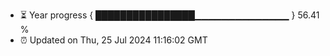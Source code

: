 - ⏳ Year progress { ████████████████▁▁▁▁▁▁▁▁▁▁▁▁▁▁ } 56.41 %
- ⏰ Updated on Thu, 25 Jul 2024 11:16:02 GMT

